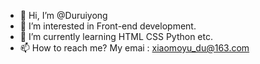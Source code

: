 - 👋 Hi, I’m @Duruiyong
- 👀 I’m interested in Front-end development.
- 🌱 I’m currently learning HTML CSS Python etc.
- 📫 How to reach me? My emai : xiaomoyu_du@163.com


